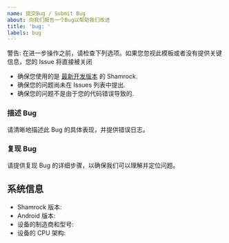 ```yaml
---
name: 提交Bug / Submit Bug
about: 向我们报告一个Bug以帮助我们改进
title: 'bug: '
labels: bug
---
```


警告: 在进一步操作之前，请检查下列选项。如果您忽视此模板或者没有提供关键信息，您的 Issue 将直接被关闭

- 确保您使用的是 [最新开发版本](https://github.com/linxinrao/Shamrock/actions/workflows/build-apk.yml) 的 Shamrock.
- 确保您的问题尚未在 Issues 列表中提出.
- 确保您的问题不是由于您的代码错误导致的.

### 描述 Bug

请清晰地描述此 Bug 的具体表现，并提供错误日志。

### 复现 Bug

请提供复现 Bug 的详细步骤，以确保我们可以理解并定位问题。

## 系统信息

- Shamrock 版本: 
- Android 版本: 
- 设备的制造商和型号: 
- 设备的 CPU 架构: 
